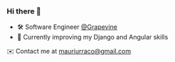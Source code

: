 ### Hi there 👋

- :hammer_and_wrench: Software Engineer [@Grapevine](https://www.grapevine.org/)
- :seedling: Currently improving my Django and Angular skills

<!-- ![My GitHub stats](https://github-readme-stats.vercel.app/api?username=murraco&include_all_commits=true&show_icons=true&hide=contribs,,issues) -->

:envelope: Contact me at mauriurraco@gmail.com

<!--
**murraco/murraco** is a ✨ _special_ ✨ repository because its `README.md` (this file) appears on your GitHub profile.

Here are some ideas to get you started:

- 🔭 I’m currently working on ...
- 🌱 I’m currently learning ...
- 👯 I’m looking to collaborate on ...
- 🤔 I’m looking for help with ...
- 💬 Ask me about ...
- 📫 How to reach me: ...
- 😄 Pronouns: ...
- ⚡ Fun fact: ...
-->
